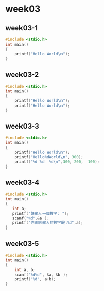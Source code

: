 # week03

## week03-1
```C++
#include <stdio.h>
int main()
{
    printf("Hello World\n");
}
```

## week03-2
```C++
#include <stdio.h>
int main()
{
    printf("Hello World\n");
    printf("Hello World\n");
}
```

## week03-3
```C++
#include <stdio.h>
int main()
{
    printf("Hello World\n");
    printf("Hello%dWorld\n", 300);
    printf("%d %d  %d\n",300, 200,  100);
}
```

## week03-4
```C++
#include <stdio.h>
int main()
{
   int a;
   printf("請輸入一個數字: ");
   scanf("%d",&a );
   printf("你剛剛輸入的數字是:%d",a);
}
```

## week03-5
```C++
#include <stdio.h>
int main()
{
    int a, b;
    scanf("%d%d", &a, &b );
    printf("%d", a+b);
}
```